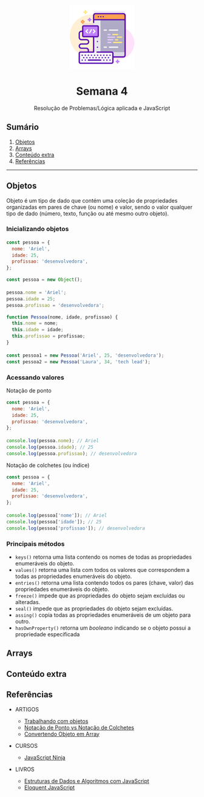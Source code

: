 <h1 align="center">
  <br>
  <img src="assets/web-development.png" alt="Front-End Checklist" width="170">
  <br>
    <br>
        Semana 4
  <br>
</h1>
<p align="center">Resolução de Problemas/Lógica aplicada e JavaScript<p>

## Sumário

1. [Objetos](#objetos)
2. [Arrays](#arrays)
3. [Conteúdo extra](#conteúdo-extra)
4. [Referências](#referências)

---

## Objetos

Objeto é um tipo de dado que contém uma coleção de propriedades organizadas em pares de chave (ou nome) e valor, sendo o valor qualquer tipo de dado (número, texto, função ou até mesmo outro objeto).

### Inicializando objetos

```javascript
const pessoa = {
  nome: 'Ariel',
  idade: 25,
  profissao: 'desenvolvedora',
};
```

```javascript
const pessoa = new Object();

pessoa.nome = 'Ariel';
pessoa.idade = 25;
pessoa.profissao = 'desenvolvedora';
```

```javascript
function Pessoa(nome, idade, profissao) {
  this.nome = nome;
  this.idade = idade;
  this.profissao = profissao;
}

const pessoa1 = new Pessoa('Ariel', 25, 'desenvolvedora');
const pessoa2 = new Pessoa('Laura', 34, 'tech lead');
```

### Acessando valores

Notação de ponto

```javascript
const pessoa = {
  nome: 'Ariel',
  idade: 25,
  profissao: 'desenvolvedora',
};

console.log(pessoa.nome); // Ariel
console.log(pessoa.idade); // 25
console.log(pessoa.profissao); // desenvolvedora
```

Notação de colchetes (ou índice)

```javascript
const pessoa = {
  nome: 'Ariel',
  idade: 25,
  profissao: 'desenvolvedora',
};

console.log(pessoa['nome']); // Ariel
console.log(pessoa['idade']); // 25
console.log(pessoa['profissao']); // desenvolvedora
```

### Principais métodos

- `keys()` retorna uma lista contendo os nomes de todas as propriedades enumeráveis do objeto.
- `values()` retorna uma lista com todos os valores que correspondem a todas as propriedades enumeráveis do objeto.
- `entries()` retorna uma lista contendo todos os pares (chave, valor) das propriedades enumeráveis do objeto.
- `freeze()` impede que as propriedades do objeto sejam excluídas ou alteradas.
- `seal()` impede que as propriedades do objeto sejam excluídas.
- `assing()` copia todas as propriedades enumeráveis de um objeto para outro.
- `hasOwnProperty()` retorna um _booleano_ indicando se o objeto possui a propriedade especificada

## Arrays

## Conteúdo extra

## Referências

- ARTIGOS

  - [Trabalhando com objetos](https://developer.mozilla.org/pt-BR/docs/Web/JavaScript/Guide/Trabalhando_com_Objetos#:~:text=A%20linguagem%20JavaScript%20%C3%A9%20projetada,considerada%20um%20m%C3%A9todo%20do%20objeto.)
  - [Notação de Ponto vs Notação de Colchetes](https://www.samanthaming.com/tidbits/65-dot-vs-bracket-notation/)
  - [Convertendo Objeto em Array](https://www.samanthaming.com/tidbits/76-converting-object-to-array/)

- CURSOS

  - [JavaScript Ninja](https://www.udemy.com/course/curso-javascript-ninja/)

- LIVROS
  - [Estruturas de Dados e Algoritmos com JavaScript](https://www.amazon.com.br/Estruturas-Dados-Algoritmos-Com-Javascript/dp/8575226932)
  - [Eloquent JavaScript](https://braziljs.github.io/eloquente-javascript/)

